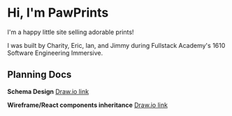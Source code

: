 # Hi, I'm PawPrints

I'm a happy little site selling adorable prints!

I was built by Charity, Eric, Ian, and Jimmy during Fullstack Academy's 1610 Software Engineering Immersive.

## Planning Docs

**Schema Design**
<a href="https://drive.google.com/file/d/0B3ApY822SoU9QkdJd3VPR1FOTEU/view?usp=sharing">Draw.io link</a>

**Wireframe/React components inheritance**
<a href ="https://drive.google.com/file/d/0B3ApY822SoU9RkpUSkFGd1JvRGc/view?usp=sharing">Draw.io link</a>